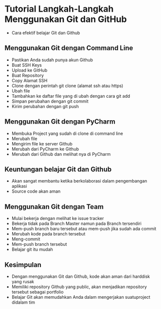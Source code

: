 # Tutorial Langkah-Langkah Menggunakan Git dan GitHub
- Cara efektif belajar Git dan Github

## Menggunakan Git dengan Command Line
- Pastikan Anda sudah punya akun Github
- Buat SSH Keys
- Upload ke GitHub
- Buat Repository
- Copy Alamat SSH
- Clone dengan perintah git clone (alamat ssh atau https)
- Ubah file
- Tambahkan ke daftar file yang di ubah dengan cara git add 
- Simpan perubahan dengan git commit
- Kirim perubahan dengan git push

## Menggunakan Git dengan PyCharm
- Membuka Project yang sudah di clone di command line
- Merubah file
- Mengirim file ke server Github
- Merubah dari PyCharm ke Github
- Merubah dari Github dan melihat nya di PyCharm

## Keuntungan belajar Git dan Github
- Akan sangat membantu ketika berkolaborasi dalam pengembangan aplikasi
- Source code akan aman

## Menggunakan Git dengan Team
- Mulai bekerja dengan melihat ke issue tracker
- Bekerja tidak pada Branch Master namun pada Branch tersendiri
- Mem-push branch baru tersebut atau mem-push jika sudah ada commit
- Merubah kode pada branch tersebut
- Meng-commit
- Mem-push branch tersebut
- Belajar git itu mudah

## Kesimpulan
- Dengan menggunakan Git dan Github, kode akan aman dari harddisk yang rusak
- Memiliki repository Github yang public, akan menjadikan repository tersebut sebagai portfolio
- Belajar Git akan memudahkan Anda dalam mengerjakan suatuproject didalam tim
